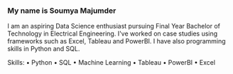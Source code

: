 ### My name is Soumya Majumder
I am an aspiring Data Science enthusiast pursuing Final Year Bachelor of Technology in Electrical Engineering. I've worked on case studies using frameworks such as Excel, Tableau and PowerBI. I have also programming skills in Python and SQL.

Skills:
• Python
• SQL
• Machine Learning
• Tableau
• PowerBI
• Excel


<!--
**iSoumya16/iSoumya16** is a ✨ _special_ ✨ repository because its `README.md` (this file) appears on your GitHub profile.

Here are some ideas to get you started:

- 🔭 I’m currently working on ...
- 🌱 I’m currently learning ...
- 👯 I’m looking to collaborate on ...
- 🤔 I’m looking for help with ...
- 💬 Ask me about ...
- 📫 How to reach me: ...
- 😄 Pronouns: ...
- ⚡ Fun fact: ...
-->
